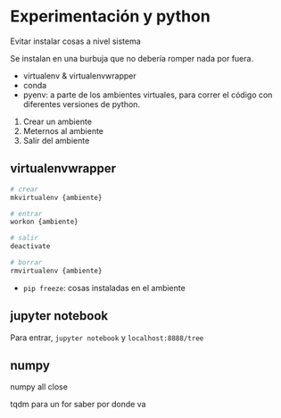 # Experimentación y python

Evitar instalar cosas a nivel sistema

Se instalan en una burbuja que no debería romper nada por fuera.

- virtualenv & virtualenvwrapper
- conda
- pyenv: a parte de los ambientes virtuales, para correr el código con
  diferentes versiones de python.

1. Crear un ambiente
2. Meternos al ambiente
3. Salir del ambiente

## virtualenvwrapper

```bash
# crear
mkvirtualenv {ambiente}

# entrar
workon {ambiente}

# salir
deactivate

# borrar
rmvirtualenv {ambiente}
```

- `pip freeze`: cosas instaladas en el ambiente

## jupyter notebook

Para entrar, `jupyter notebook` y `localhost:8888/tree`

## numpy

numpy all close

tqdm para un for saber por donde va

